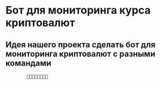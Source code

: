 # Бот для мониторинга курса криптовалют
## Идея нашего проекта сделать бот для мониторинга криптовалют с разными командами 

            🎀🎀🎀🎀🎀🎀🎀🎀
